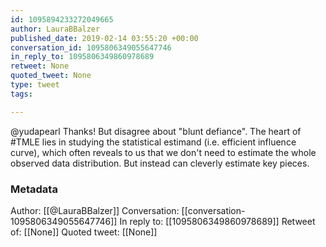 ```yaml
---
id: 1095894233272049665
author: LauraBBalzer
published_date: 2019-02-14 03:55:20 +00:00
conversation_id: 1095806349055647746
in_reply_to: 1095806349860978689
retweet: None
quoted_tweet: None
type: tweet
tags:

---
```


@yudapearl Thanks! But disagree about "blunt defiance". The heart of #TMLE lies in studying the statistical estimand (i.e. efficient influence curve), which often reveals to us that we don't need to estimate the whole observed data distribution. But instead can cleverly estimate key pieces.

### Metadata

Author: [[@LauraBBalzer]]
Conversation: [[conversation-1095806349055647746]]
In reply to: [[1095806349860978689]]
Retweet of: [[None]]
Quoted tweet: [[None]]
